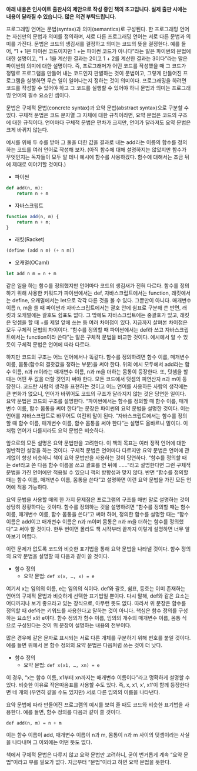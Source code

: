 **아래 내용은 인사이트 출판사의 제안으로 작성 중인 책의 초고입니다. 실제 출판 시에는 내용이 달라질 수 있습니다. 많은 의견 부탁드립니다.**

프로그래밍 언어는 문법(syntax)과 의미(semantics)로 구성된다. 한 프로그래밍 언어는 자신만의 문법과 의미를 정의하며, 서로 다른 프로그래밍 언어는 서로 다른 문법과 의미를 가진다. 문법은 코드의 생김새를 결정하고 의미는 코드의 뜻을 결정한다. 예를 들어, “1 + 1은 파이썬 코드이지만 1 +는 파이썬 코드가 아니다”라는 말은 파이썬의 문법에 대한 설명이고, “1 + 1을 계산한 결과는 2이고 1 + 2를 계산한 결과는 3이다”라는 말은 파이썬의 의미에 대한 설명이다. 즉, 프로그래머가 어떤 코드를 작성했을 때 그 코드가 정말로 프로그램을 만들어 내는 코드인지 판별하는 것이 문법이고, 그렇게 만들어진 프로그램을 실행하면 무슨 일이 일어나는지 정하는 것이 의미이다. 프로그래밍을 하려면 코드를 작성할 수 있어야 하고 그 코드를 실행할 수 있어야 하니 문법과 의미는 프로그래밍 언어의 필수 요소인 셈이다.

문법은 구체적 문법(concrete syntax)과 요약 문법(abstract syntax)으로 구분할 수 있다. 구체적 문법은 코드 문자열 그 자체에 대한 규칙이라면, 요약 문법은 코드의 구조에 대한 규칙이다. 언어마다 구체적 문법은 편차가 크지만, 언어가 달라져도 요약 문법은 크게 바뀌지 않는다.

예시를 위해 두 수를 받아 그 둘을 더한 값을 결과로 내는 add라는 이름의 함수를 정의하는 코드를 여러 언어로 작성해 보자. (아직 함수에 대해 설명하지는 않았지만 함수가 무엇인지는 독자들이 모두 알 테니 예시에 함수를 사용하겠다. 함수에 대해서는 조금 뒤에 제대로 이야기할 것이다.)

* 파이썬

```python
def add(n, m):
    return n + m
```

* 자바스크립트

```javascript
function add(n, m) {
    return n + m;
}
```

* 래킷(Racket)

```lisp
(define (add n m) (+ n m))
```

* 오캐멀(OCaml)

```ocaml
let add n m = n + m
```

같은 일을 하는 함수를 정의했지만 언어마다 코드의 생김새가 전혀 다르다. 함수를 정의하기 위해 사용한 키워드가 파이썬에서는 def, 자바스크립트에서는 function, 래킷에서는 define, 오캐멀에서는 let으로 각각 다른 것을 볼 수 있다. 그뿐만이 아니다. 매개변수 이름 n, m을 쓸 때 파이썬과 자바스크립트에서는 괄호 안에 쉼표로 구분해 쓴 반면, 래킷과 오캐멀에는 괄호도 쉼표도 없다. 그 밖에도 자바스크립트에는 중괄호가 있고, 래킷은 덧셈을 할 때 +를 제일 앞에 쓰는 등 여러 차이점이 있다. 지금까지 살펴본 차이점은 모두 구체적 문법의 차이이다. “함수를 정의할 때 파이썬에서는 def라 쓰고 자바스크립트에서는 function이라 쓴다”는 말은 구체적 문법을 비교한 것이다. 예시에서 알 수 있듯이 구체적 문법은 언어에 따라 다르다.

하지만 코드의 구조는 어느 언어에서나 똑같다. 함수를 정의하려면 함수 이름, 매개변수 이름, 몸통(함수의 결괏값을 정하는 부분)을 써야 한다. 위의 예시 모두에서 add라는 함수 이름, n과 m이라는 매개변수 이름, n과 m을 더하는 몸통이 등장한다. 또, 덧셈을 할 때는 어떤 두 값을 더할 것인지 써야 한다. 모든 코드에서 덧셈의 피연산자 n과 m이 등장한다. 코드란 사람의 생각을 표현하는 것이고 어느 언어를 사용하든 사람의 생각에는 큰 변화가 없으니, 언어가 바뀌어도 코드의 구조가 달라지지 않는 것은 당연한 일이다. 요약 문법은 코드의 구조를 설명한다. “파이썬에서는 함수를 정의할 때 함수 이름, 매개변수 이름, 함수 몸통을 써야 한다”는 문장은 파이썬의 요약 문법을 설명한 것이다. 이는 언어를 자바스크립트로 바꾸어도 여전히 말이 된다. “자바스크립트에서는 함수를 정의할 때 함수 이름, 매개변수 이름, 함수 몸통을 써야 한다”는 설명도 올바르니 말이다. 이처럼 언어가 다를지라도 요약 문법은 비슷하다.

앞으로의 모든 설명은 요약 문법만을 고려한다. 이 책의 목표는 여러 정적 언어에 대한 일반적인 설명을 하는 것이다. 구체적 문법은 언어마다 다르지만 요약 문법은 언어에 관계없이 항상 비슷하니 책이 요약 문법만을 사용하는 것이 당연하다. “함수를 정의할 때는 def라고 쓴 다음 함수 이름을 쓰고 괄호를 연 뒤에 ……”라고 설명한다면 그런 구체적 문법을 가진 언어에만 적용될 수 있으니 책의 방향성과 맞지 않다. 반면 “함수를 정의할 때는 함수 이름, 매개변수 이름, 몸통을 쓴다”고 설명하면 이런 요약 문법을 가진 모든 언어에 적용 가능하다.

요약 문법을 사용할 때의 한 가지 문제점은 프로그램의 구조를 매번 말로 설명하는 것이 상당히 장황하다는 것이다. 함수를 정의하는 것을 설명하려면 “함수를 정의할 때는 함수 이름, 매개변수 이름, 함수 몸통을 쓴다”고 써야 하며, 정의한 함수를 설명할 때는 “함수 이름은 add이고 매개변수 이름은 n과 m이며 몸통은 n과 m을 더하는 함수를 정의했다”고 써야 할 것이다. 한두 번이면 몰라도 책 시작부터 끝까지 이렇게 설명하면 너무 알아보기 어렵다.

이런 문제가 없도록 코드와 비슷한 표기법을 통해 요약 문법을 나타낼 것이다. 함수 정의의 요약 문법을 설명할 때 다음과 같이 쓸 것이다.

* 함수 정의
  - 요약 문법: `def x(x, …, x) = e`

여기서 x는 임의의 이름, e는 임의의 식이다. def와 괄호, 쉼표, 등호는 이미 존재하는 언어의 구체적 문법과 비슷하게 선택한 표기법일 뿐이다. 다시 말해, def와 같은 요소는 어디까지나 보기 좋으라고 있는 장식으로, 아무런 뜻도 없다. 따라서 위 문장은 함수를 정의할 때 def라는 키워드를 사용한다고 말하는 것이 아니다. 핵심은 함수 정의를 구성하는 요소인 x와 e이다. 함수 정의가 함수 이름, 임의의 개수의 매개변수 이름, 몸통 식으로 구성된다는 것이 위 문장이 설명하는 내용의 전부이다.

많은 경우에 같은 문자로 표시되는 서로 다른 개체를 구분하기 위해 번호를 붙일 것이다. 예를 들면 위에서 본 함수 정의의 요약 문법은 다음처럼 쓰는 것이 더 낫다.

* 함수 정의
  - 요약 문법: `def x(x1, …, xn) = e`

이 경우, “x는 함수 이름, x1부터 xn까지는 매개변수 이름이다”라고 명확하게 설명할 수 있다. 비슷한 이유로 작은따옴표를 사용할 수도 있다. 즉, x, x1, x', x1'이 함께 등장한다면 네 개의 (우연히 같을 수도 있지만) 서로 다른 임의의 이름을 나타낸다.

요약 문법에 따라 만들어진 프로그램의 예시를 보여 줄 때도 코드와 비슷한 표기법을 사용한다. 예를 들면, 함수 정의를 다음과 같이 쓸 것이다.

```
def add(n, m) = n + m
```

이는 함수 이름이 add, 매개변수 이름이 n과 m, 몸통이 n과 m 사이의 덧셈이라는 사실을 나타내며 그 이외에는 어떤 뜻도 없다.

책에서 구체적 문법은 다루지 않고 요약 문법만 고려하니, 굳이 번거롭게 계속 “요약 문법”이라고 부를 필요가 없다. 지금부터 “문법”이라고 하면 요약 문법을 뜻한다.
